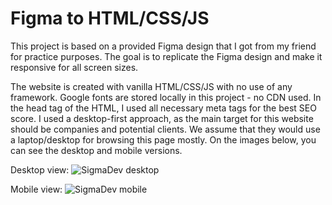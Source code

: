 # Figma to HTML/CSS/JS
This project is based on a provided Figma design that I got from my friend for practice purposes. The goal is to replicate the Figma design and make it responsive for all screen sizes.

The website is created with vanilla HTML/CSS/JS with no use of any framework.
Google fonts are stored locally in this project - no CDN used.
In the head tag of the HTML, I used all necessary meta tags for the best SEO score.
I used a desktop-first approach, as the main target for this website should be companies and potential clients. We assume that they would use a laptop/desktop for browsing this page mostly.
On the images below, you can see the desktop and mobile versions.

Desktop view:
![SigmaDev desktop](https://github.com/Edin-Durak/SigmaDev/assets/138677399/8f554bb2-0e0f-480f-9462-84e602006f6f)

Mobile view:
![SigmaDev mobile](https://github.com/Edin-Durak/SigmaDev/assets/138677399/f1d67631-9c95-41c9-b0c5-ac8ea5f062e4)
